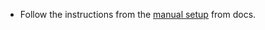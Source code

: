 - Follow the instructions from the [manual setup](https://vite.dev/guide/#manual-installation) from docs.

